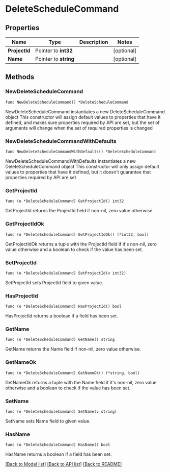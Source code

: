 # DeleteScheduleCommand

## Properties

Name | Type | Description | Notes
------------ | ------------- | ------------- | -------------
**ProjectId** | Pointer to **int32** |  | [optional] 
**Name** | Pointer to **string** |  | [optional] 

## Methods

### NewDeleteScheduleCommand

`func NewDeleteScheduleCommand() *DeleteScheduleCommand`

NewDeleteScheduleCommand instantiates a new DeleteScheduleCommand object
This constructor will assign default values to properties that have it defined,
and makes sure properties required by API are set, but the set of arguments
will change when the set of required properties is changed

### NewDeleteScheduleCommandWithDefaults

`func NewDeleteScheduleCommandWithDefaults() *DeleteScheduleCommand`

NewDeleteScheduleCommandWithDefaults instantiates a new DeleteScheduleCommand object
This constructor will only assign default values to properties that have it defined,
but it doesn't guarantee that properties required by API are set

### GetProjectId

`func (o *DeleteScheduleCommand) GetProjectId() int32`

GetProjectId returns the ProjectId field if non-nil, zero value otherwise.

### GetProjectIdOk

`func (o *DeleteScheduleCommand) GetProjectIdOk() (*int32, bool)`

GetProjectIdOk returns a tuple with the ProjectId field if it's non-nil, zero value otherwise
and a boolean to check if the value has been set.

### SetProjectId

`func (o *DeleteScheduleCommand) SetProjectId(v int32)`

SetProjectId sets ProjectId field to given value.

### HasProjectId

`func (o *DeleteScheduleCommand) HasProjectId() bool`

HasProjectId returns a boolean if a field has been set.

### GetName

`func (o *DeleteScheduleCommand) GetName() string`

GetName returns the Name field if non-nil, zero value otherwise.

### GetNameOk

`func (o *DeleteScheduleCommand) GetNameOk() (*string, bool)`

GetNameOk returns a tuple with the Name field if it's non-nil, zero value otherwise
and a boolean to check if the value has been set.

### SetName

`func (o *DeleteScheduleCommand) SetName(v string)`

SetName sets Name field to given value.

### HasName

`func (o *DeleteScheduleCommand) HasName() bool`

HasName returns a boolean if a field has been set.


[[Back to Model list]](../README.md#documentation-for-models) [[Back to API list]](../README.md#documentation-for-api-endpoints) [[Back to README]](../README.md)


